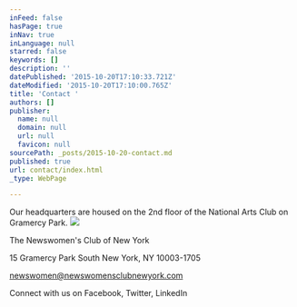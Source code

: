```yaml
---
inFeed: false
hasPage: true
inNav: true
inLanguage: null
starred: false
keywords: []
description: ''
datePublished: '2015-10-20T17:10:33.721Z'
dateModified: '2015-10-20T17:10:00.765Z'
title: 'Contact '
authors: []
publisher:
  name: null
  domain: null
  url: null
  favicon: null
sourcePath: _posts/2015-10-20-contact.md
published: true
url: contact/index.html
_type: WebPage

---
```

Our headquarters are housed on the 2nd floor of the National Arts Club on Gramercy Park. ![](https://the-grid-user-content.s3-us-west-2.amazonaws.com/7d040b13-4286-4a1e-8323-8aac6dbc1aae.jpg)

The Newswomen's Club of New York 

15 Gramercy Park South
New York, NY 10003-1705 

newswomen@newswomensclubnewyork.com

Connect with us on Facebook,  Twitter, LinkedIn